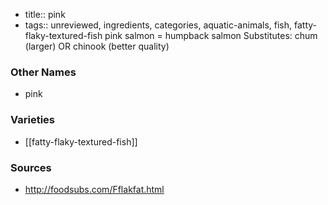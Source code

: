 - title:: pink
- tags:: unreviewed, ingredients, categories, aquatic-animals, fish, fatty-flaky-textured-fish
pink salmon = humpback salmon Substitutes: chum (larger) OR chinook (better quality)

### Other Names

* pink

### Varieties

* [[fatty-flaky-textured-fish]]

### Sources
* http://foodsubs.com/Fflakfat.html
